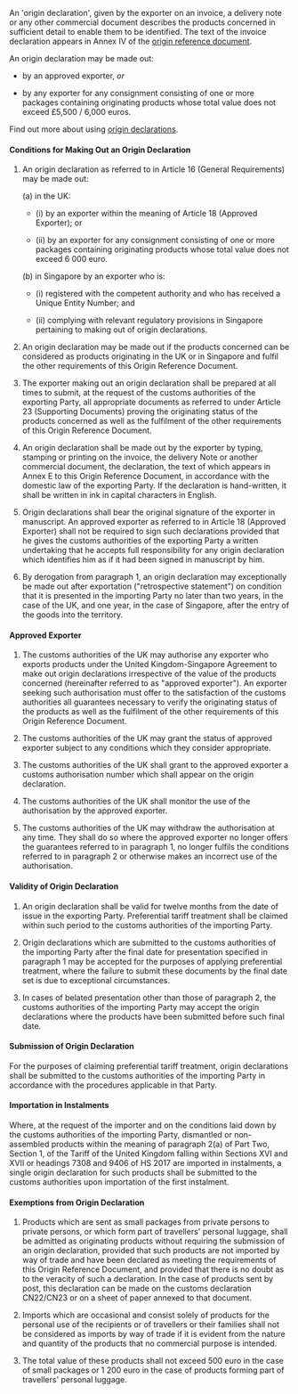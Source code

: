 An 'origin declaration', given by the exporter on an invoice, a delivery note or any other commercial document describes the products concerned in sufficient detail to enable them to be identified. The text of the invoice declaration appears in Annex IV of the [origin reference document](ord).

An origin declaration may be made out:

- by an approved exporter, _or_

- by any exporter for any consignment consisting of one or more packages containing originating products whose total value does not exceed £5,500 / 6,000 euros.

Find out more about using [origin declarations](https://www.gov.uk/guidance/get-proof-of-origin-for-your-goods#origin-declaration).

#### Conditions for Making Out an Origin Declaration
1. An origin declaration as referred to in Article 16 (General Requirements) may be made out:

    (a) in the UK:

    - (i) by an exporter within the meaning of Article 18 (Approved Exporter); or

    - (ii) by an exporter for any consignment consisting of one or more packages containing originating products whose total value does not exceed 6 000 euro.

    (b) in Singapore by an exporter who is:

    - (i) registered with the competent authority and who has received a Unique Entity Number; and

    - (ii) complying with relevant regulatory provisions in Singapore pertaining to making out of origin declarations.

2. An origin declaration may be made out if the products concerned can be considered as products originating in the UK or in Singapore and fulfil the other requirements of this Origin Reference Document.

3. The exporter making out an origin declaration shall be prepared at all times to submit, at the request of the customs authorities of the exporting Party, all appropriate documents as referred to under Article 23 (Supporting Documents) proving the originating status of the products concerned as well as the fulfilment of the other requirements of this Origin Reference Document.

4. An origin declaration shall be made out by the exporter by typing, stamping or printing on the invoice, the delivery Note or another commercial document, the declaration, the text of which appears in Annex E to this Origin Reference Document, in accordance with the domestic law of the exporting Party. If the declaration is hand-written, it shall be written in ink in capital characters in English.

5. Origin declarations shall bear the original signature of the exporter in manuscript. An approved exporter as referred to in Article 18 (Approved Exporter) shall not be required to sign such declarations provided that he gives the customs authorities of the exporting Party a written undertaking that he accepts full responsibility for any origin declaration which identifies him as if it had been signed in manuscript by him.

6. By derogation from paragraph 1, an origin declaration may exceptionally be made out after exportation ("retrospective statement") on condition that it is presented in the importing Party no later than two years, in the case of the UK, and one year, in the case of Singapore, after the entry of the goods into the territory.

#### Approved Exporter

1. The customs authorities of the UK may authorise any exporter who exports products under the United Kingdom-Singapore Agreement to make out origin declarations irrespective of the value of the products concerned (hereinafter referred to as "approved exporter"). An exporter seeking such authorisation must offer to the satisfaction of the customs authorities all guarantees necessary to verify the originating status of the products as well as the fulfilment of the other requirements of this Origin Reference Document.

2. The customs authorities of the UK may grant the status of approved exporter subject to any conditions which they consider appropriate.

3. The customs authorities of the UK shall grant to the approved exporter a customs authorisation number which shall appear on the origin declaration.

4. The customs authorities of the UK shall monitor the use of the authorisation by the approved exporter.

5. The customs authorities of the UK may withdraw the authorisation at any time. They shall do so where the approved exporter no longer offers the guarantees referred to in paragraph 1, no longer fulfils the conditions referred to in paragraph 2 or otherwise makes an incorrect use of the authorisation.

#### Validity of Origin Declaration

1. An origin declaration shall be valid for twelve months from the date of issue in the exporting Party. Preferential tariff treatment shall be claimed within such period to the customs authorities of the importing Party.

2. Origin declarations which are submitted to the customs authorities of the importing Party after the final date for presentation specified in paragraph 1 may be accepted for the purposes of applying preferential treatment, where the failure to submit these documents by the final date set is due to exceptional circumstances.

3. In cases of belated presentation other than those of paragraph 2, the customs authorities of the importing Party may accept the origin declarations where the products have been submitted before such final date.

#### Submission of Origin Declaration

For the purposes of claiming preferential tariff treatment, origin declarations shall be submitted to the customs authorities of the importing Party in accordance with the procedures applicable in that Party.

#### Importation in Instalments

Where, at the request of the importer and on the conditions laid down by the customs authorities of the importing Party, dismantled or non-assembled products within the meaning of paragraph 2(a) of Part Two, Section 1, of the Tariff of the United Kingdom falling within Sections XVI and XVII or headings 7308 and 9406 of HS 2017 are imported in instalments, a single origin declaration for such products shall be submitted to the customs authorities upon importation of the first instalment.

#### Exemptions from Origin Declaration

1. Products which are sent as small packages from private persons to private persons, or which form part of travellers' personal luggage, shall be admitted as originating products without requiring the submission of an origin declaration, provided that such products are not imported by way of trade and have been declared as meeting the requirements of this Origin Reference Document, and provided that there is no doubt as to the veracity of such a declaration. In the case of products sent by post, this declaration can be made on the customs declaration CN22/CN23 or on a sheet of paper annexed to that document.

2. Imports which are occasional and consist solely of products for the personal use of the recipients or of travellers or their families shall not be considered as imports by way of trade if it is evident from the nature and quantity of the products that no commercial purpose is intended.

3. The total value of these products shall not exceed 500 euro in the case of small packages or 1 200 euro in the case of products forming part of travellers' personal luggage.
